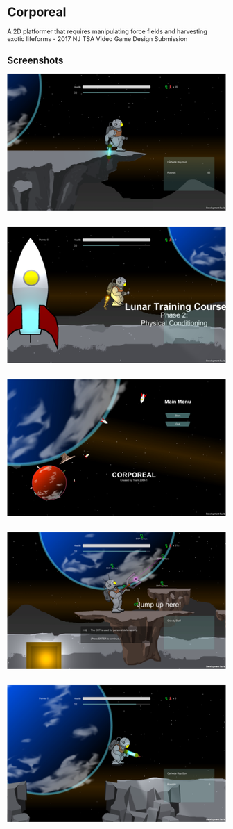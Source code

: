 # Corporeal
A 2D platformer that requires manipulating force fields and harvesting exotic lifeforms - 2017 NJ TSA Video Game Design Submission

## Screenshots
![The iconic screenshot.](https://github.com/ngwattcos/Corporeal/blob/master/screenshots/iconic.png)
<br><br><br>
![The player rocketing.](https://github.com/ngwattcos/Corporeal/blob/master/screenshots/beginning.png)
<br><br><br>
![Main menu.](https://github.com/ngwattcos/Corporeal/blob/master/screenshots/main_menu.png)
<br><br><br>
![Passive EM organisms.](https://github.com/ngwattcos/Corporeal/blob/master/screenshots/passives.png)
<br><br><br>
![The player jumping.](https://github.com/ngwattcos/Corporeal/blob/master/screenshots/jumping.png)
<br><br><br>
